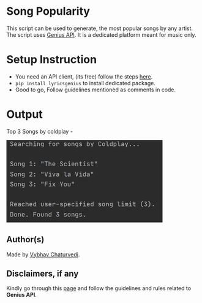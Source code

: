 # Song Popularity

This script can be used to generate, the most popular songs by any artist.
The script uses [Genius API](https://docs.genius.com/). It is a dedicated platform meant for music only.

# Setup Instruction

- You need an API client, (its free) follow the steps [here](https://docs.genius.com/).
- `pip install lyricsgenius` to install dedicated package.
- Good to go, Follow guidelines mentioned as comments in code.

# Output

Top 3 Songs by coldplay - 

![](img/snap.PNG)

## Author(s)  
  
Made by [Vybhav Chaturvedi](https://www.linkedin.com/in/vybhav-chaturvedi-0ba82614a/).

## Disclaimers, if any

Kindly go through this [page](https://genius.com/static/terms) and follow the guidelines and rules related to **Genius API**.